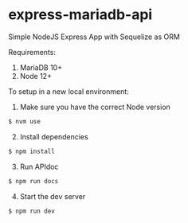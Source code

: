 # express-mariadb-api

Simple NodeJS Express App with Sequelize as ORM

Requirements:
1. MariaDB 10+
2. Node 12+

To setup in a new local environment:
1. Make sure you have the correct Node version
```sh
$ nvm use
```

2. Install dependencies
```sh
$ npm install
```

3. Run APIdoc
```sh
$ npm run docs
```

4. Start the dev server
```sh
$ npm run dev
```

